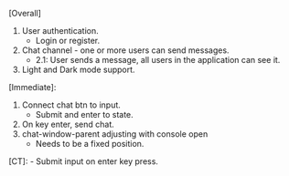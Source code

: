 [Overall]
1. User authentication.
    - Login or register.
2. Chat channel - one or more users can send messages.
    - 2.1: User sends a message, all users in the application can see it.
3. Light and Dark mode support.

[Immediate]:
1. Connect chat btn to input.
    - Submit and enter to state.
2. On key enter, send chat.
3. chat-window-parent adjusting with console open
    - Needs to be a fixed position.




[CT]:
    - Submit input on enter key press.
    